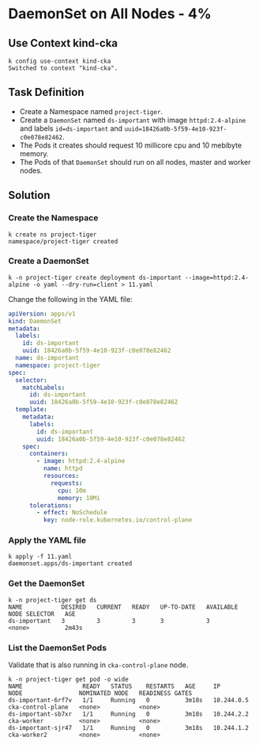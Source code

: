 # DaemonSet on All Nodes - 4%

## Use Context kind-cka

```shell
k config use-context kind-cka
Switched to context "kind-cka".
```

## Task Definition

- Create a Namespace named `project-tiger`.
- Create a `DaemonSet` named `ds-important` with image `httpd:2.4-alpine` and labels `id=ds-important` and `uuid=18426a0b-5f59-4e10-923f-c0e078e82462`.
- The Pods it creates should request 10 millicore cpu and 10 mebibyte memory.
- The Pods of that `DaemonSet` should run on all nodes, master and worker nodes.

## Solution

### Create the Namespace

```shell
k create ns project-tiger
namespace/project-tiger created
```

### Create a DaemonSet

```shell
k -n project-tiger create deployment ds-important --image=httpd:2.4-alpine -o yaml --dry-run=client > 11.yaml
```

Change the following in the YAML file:

```yaml
apiVersion: apps/v1
kind: DaemonSet
metadata:
  labels:
    id: ds-important
    uuid: 18426a0b-5f59-4e10-923f-c0e078e82462
  name: ds-important
  namespace: project-tiger
spec:
  selector:
    matchLabels:
      id: ds-important
      uuid: 18426a0b-5f59-4e10-923f-c0e078e82462
  template:
    metadata:
      labels:
        id: ds-important
        uuid: 18426a0b-5f59-4e10-923f-c0e078e82462
    spec:
      containers:
        - image: httpd:2.4-alpine
          name: httpd
          resources:
            requests:
              cpu: 10m
              memory: 10Mi
      tolerations:
        - effect: NoSchedule
          key: node-role.kubernetes.io/control-plane
```

### Apply the YAML file

```shell
k apply -f 11.yaml
daemonset.apps/ds-important created
```

### Get the DaemonSet

```shell
k -n project-tiger get ds
NAME           DESIRED   CURRENT   READY   UP-TO-DATE   AVAILABLE   NODE SELECTOR   AGE
ds-important   3         3         3       3            3           <none>          2m43s
```

### List the DaemonSet Pods

Validate that is also running in `cka-control-plane` node.

```shell
k -n project-tiger get pod -o wide
NAME                 READY   STATUS    RESTARTS   AGE     IP           NODE                NOMINATED NODE   READINESS GATES
ds-important-6rf7v   1/1     Running   0          3m18s   10.244.0.5   cka-control-plane   <none>           <none>
ds-important-sb7xr   1/1     Running   0          3m18s   10.244.2.2   cka-worker          <none>           <none>
ds-important-sjr47   1/1     Running   0          3m18s   10.244.1.2   cka-worker2         <none>           <none>
```